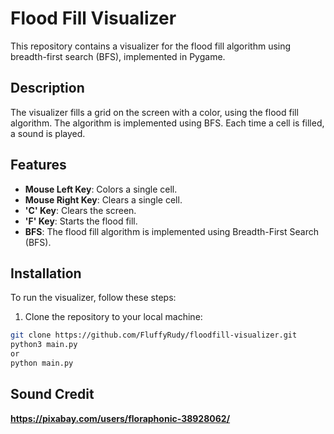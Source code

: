 # Flood Fill Visualizer

This repository contains a visualizer for the flood fill algorithm using breadth-first search (BFS), implemented in Pygame.

## Description

The visualizer fills a grid on the screen with a color, using the flood fill algorithm. The algorithm is implemented using BFS. Each time a cell is filled, a sound is played.

## Features

- **Mouse Left Key**: Colors a single cell.
- **Mouse Right Key**: Clears a single cell.
- **'C' Key**: Clears the screen.
- **'F' Key**: Starts the flood fill.
- **BFS**: The flood fill algorithm is implemented using Breadth-First Search (BFS).

## Installation

To run the visualizer, follow these steps:

1. Clone the repository to your local machine:

```bash
git clone https://github.com/FluffyRudy/floodfill-visualizer.git
python3 main.py 
or
python main.py
```
## Sound Credit
**https://pixabay.com/users/floraphonic-38928062/**

